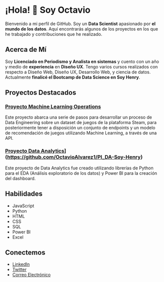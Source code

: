 # ¡Hola! 👋 Soy Octavio

Bienvenido a mi perfil de GitHub. Soy un <strong>Data Scientist</strong> apasionado por <strong>el mundo de los datos</strong>. Aquí encontrarás algunos de los proyectos en los que he trabajado y contribuciones que he realizado.

## Acerca de Mí
Soy <strong>Licenciado en Periodismo y Analista en sistemas</strong> y cuento con un año y medio de <strong>experiencia</strong> en <strong>Diseño UX</strong>. Tengo varios cursos realizados con respecto a Diseño Web, Diseño UX, Desarrollo Web, y ciencia de datos. Actualmente <strong>finalicé el Bootcamp de Data Science en Soy Henry</strong>.

## Proyectos Destacados

### [Proyecto Machine Learning Operations](https://github.com/OctavioAlvarez1/proyecto-individual-1-Soy-Henry)
Este proyecto abarca una serie de pasos para desarrollar un proceso de Data Engineering sobre un dataset de juegos de la plataforma Steam, para posteriormente tener a disposición un conjunto de endpoints y un modelo de recomendación de juegos utilizando Machine Learning, a través de una API.

### [Proyecto Data Analytics](https://github.com/juanperez/clasificador-imagenes)](https://github.com/OctavioAlvarez1/PI_DA-Soy-Henry)
Este proyecto de Data Analytics fue creado utilizando librerías de Python para el EDA (Análisis exploratorio de los datos) y Power BI para la creación del dashboard.

## Habilidades
- JavaScript
- Python
- HTML
- CSS
- SQL
- Power BI
- Excel
  

## Conectemos
- [LinkedIn](https://www.linkedin.com/in/juanperez)
- [Twitter](https://twitter.com/juanperez)
- [Correo Electrónico](mailto:juanperez@ejemplo.com)
